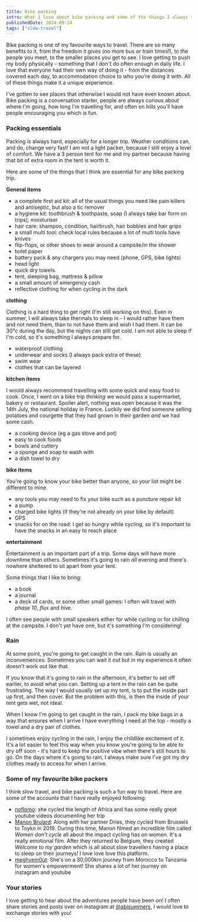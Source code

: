 ```yaml
---
title: Bike packing
intro: What I love about bike packing and some of the things I always travel with
publishedDate: 2024-09-24
tags: ["slow-travel"]
---
```


Bike packing is one of my favourite ways to travel. There are so many benefits to it, from the freedom it gives (no more bus or train times!), to the people you meet, to the smaller places you get to see. I love getting to push my body physically - something that I don't do often enough in daily life. I love that everyone had their own way of doing it - from the distances covered each day, to accommodation choice to who you're doing it with. All of these things make it a unique experience.

I've gotten to see places that otherwise I would not have even known about. Bike packing is a conversation starter, people are always curious about where I'm going, how long I'm travelling for, and often on hills you'll have people encouraging you which is fun.

### Packing essentials

Packing is always hard, especially for a longer trip. Weather conditions can, and do, change very fast! I am not a light packer, because I still enjoy a level of comfort. We have a 3 person tent for me and my partner because having that bit of extra room in the tent is worth it.

Here are some of the things that I think are essential for any bike packing trip.

**General items**

- a complete first aid kit: all of the usual things you need like pain killers and antiseptic, but also a tic remover
- a hygiene kit: toothbrush & toothpaste, soap (I always take bar form on trips), moisturiser
- hair care: shampoo, condition, hairbrush, hair bobbles and hair grips
- a small multi tool: check local rules because a lot of multi tools have knives
- flip-flops, or other shoes to wear around a campsite/in the shower
- toilet paper
- battery pack & any chargers you may need (phone, GPS, bike lights)
- head light
- quick dry towels
- tent, sleeping bag, mattress & pillow
- a small amount of emergency cash
- reflective clothing for when cycling in the dark

**clothing**

Clothing is a hard thing to get right (I'm still working on this). Even in summer, I will always take thermals to sleep in - I would rather have them and not need them, than to not have them and wish I had them. It can be 30°c during the day, but the nights can still get cold. I am not able to sleep if I'm cold, so it's something I always prepare for.

- waterproof clothing
- underwear and socks (I always pack extra of these)
- swim wear
- clothes that can be layered

**kitchen items**

I would always recommend travelling with some quick and easy food to cook. Once, I went on a bike trip _thinking_ we would pass a supermarket, bakery or restaurant. Spoiler alert, nothing was open because it was the 14th July, the national holiday in France. Luckily we did find someone selling potatoes and courgette that they had grown in their garden _and_ we had some cash.

- a cooking device (eg a gas stove and pot)
- easy to cook foods
- bowls and cutlery
- a sponge and soap to wash with
- a dish towel to dry

**bike items**

You're going to know your bike better than anyone, so your list might be different to mine.

- any tools you may need to fix your bike such as a puncture repair kit
- a pump
- charged bike lights (if they're not already on your bike by default)
- GPS
- snacks for on the road: I get so hungry while cycling, so it's important to have the snacks in an easy to reach place

**entertainment**

Entertainment is an important part of a trip. Some days will have more downtime than others. Sometimes it's going to rain _all_ evening and there's nowhere sheltered to sit apart from your tent.

Some things that I like to bring:
- a book
- a journal 
- a deck of cards, or some other small games: I often will travel with _phase 10_, _flux_ and _hive_.

I often see people with small speakers either for while cycling or for chilling at the campsite. I don't yet have one, but it's something I'm considering!


### Rain

At some point, you're going to get caught in the rain. Rain is usually an inconveniences. Sometimes you can wait it out but in my experience it often doesn't work out like that.

If you know that it's going to rain in the afternoon, it's better to set off earlier, to avoid what you can. Setting up a tent in the rain can be quite frustrating. The way I would usually set up my tent, is to put the inside part up first, and then cover. But the problem with this, is then the inside of your tent gets wet, not ideal.

When I know I'm going to get caught in the rain, I pack my bike bags in a way that ensures when I arrive I have everything I need at the top - mostly a towel and a dry pair of clothes.

I sometimes enjoy cycling in the rain, I enjoy the childlike excitement of it. It's a lot easier to feel this way when you know you're going to be able to dry off soon - it's hard to keep the positive vibe when there's still hours to go. On the days where it's going to rain, I always make sure I've got my dry clothes ready to access for when I arrive.

### Some of my favourite bike packers

I think slow travel, and bike packing is such a fun way to travel. Here are some of the accounts that I have really enjoyed following:

- [noflomo](https://www.instagram.com/noflomo/): she cycled the length of Africa and has some really great youtube videos documenting her trip
- [Manon Brulard](https://www.instagram.com/womendontcycle/): Along with her partner Dries, they cycled from Brussels to Toyko in 2019. During this time, Manon filmed an incredible film called _Women don't cycle_ all about the impact cycling has on women. It's a really emotional film. After they returned to Belgium, they created _Welcome to my garden_ which is all about slow travellers having a place to sleep on their journeys! I love love love this platform.
- [meghyem0ut](https://www.instagram.com/meghyem0ut/): She's on a 30,000km journey from Morocco to Tanzania for women's empowerment! She shares a lot of her journey on instagram and youtube

### Your stories

I love getting to hear about the adventures people have been on! I often share stories and posts over on instagram at [@abisummers](http://instagram.com/abisummers/), I would love to exchange stories with you!
